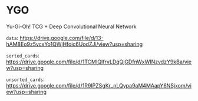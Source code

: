 # YGO
Yu-Gi-Oh! TCG + Deep Convolutional Neural Network

`data`: https://drive.google.com/file/d/13-hAM8Eo9z5vcxYo1QWjHfoic6UodZJi/view?usp=sharing

`sorted_cards`: https://drive.google.com/file/d/1TCMIQIfrvLDqQjGDfnWxWINzvdzY9kBa/view?usp=sharing

`unsorted_cards`: https://drive.google.com/file/d/1R9IPZSgKr_nLQypa9aM4MAapY6NSjxom/view?usp=sharing